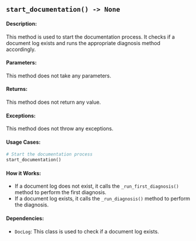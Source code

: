 ## `start_documentation() -> None`

#### Description:
This method is used to start the documentation process. It checks if a document log exists and runs the appropriate diagnosis method accordingly.

#### Parameters:
This method does not take any parameters.

#### Returns:
This method does not return any value.

#### Exceptions:
This method does not throw any exceptions.

#### Usage Cases:

```python
# Start the documentation process
start_documentation()
```

#### How it Works:
- If a document log does not exist, it calls the `_run_first_diagnosis()` method to perform the first diagnosis.
- If a document log exists, it calls the `_run_diagnosis()` method to perform the diagnosis.

#### Dependencies:
- `DocLog`: This class is used to check if a document log exists.